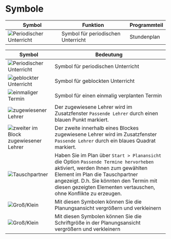 # Symbole

Symbol|Funktion| Programmteil|
|-|-|-|
![Periodischer Unterricht](/assets/images/allgemein/sshot-5.png)|Symbol für periodischen Unterricht|Stundenplan|





Symbol | Bedeutung
-|-
![Periodischer Unterricht](/assets/images/allgemein/symbol1.png)| Symbol für periodischen Unterricht
![geblockter Unterricht](/assets/images/allgemein/symbol2.png)| Symbol für geblockten Unterricht
![einmaliger Termin](/assets/images/allgemein/symbol3.png)| Symbol für einen einmalig verplanten Termin
![zugewiesener Lehrer](/assets/images/allgemein/symbol4.png)| Der zugewiesene Lehrer wird im Zusatzfenster `Passende Lehrer` durch einen blauen Punkt markiert.
![zweiter im Block zugewiesener Lehrer](/assets/images/allgemein/symbol5.png) | Der zweite innerhalb eines Blockes zugewiesene Lehrer wird im Zusatzfenster `Passende Lehrer` durch ein blaues Quadrat markiert.
![Tauschpartner](/assets/images/allgemein/symbol6.png)| Haben Sie im Plan über `Start > Planansicht` die Option `Passende Termine hervorheben` aktiviert, werden Ihnen zum gewählten Element im Plan die Tauschpartner angezeigt. D.h. Sie könnten den Termin mit diesen gezeigten Elementen vertauschen, ohne Konflikte zu erzeugen.
![Groß/Klein](/assets/images/allgemein/symbol7.png)| Mit diesen Symbolen können Sie die Planungsansicht vergrößern und verkleinern
![Groß/Klein](/assets/images/allgemein/symbol8.png)| Mit diesen Symbolen können Sie die Schriftgröße in der Planungsansicht vergrößern und verkleinern
